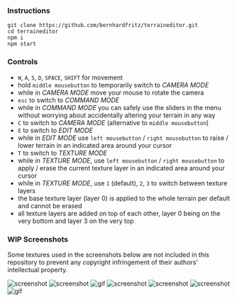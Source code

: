 ### Instructions
```
git clone https://github.com/bernhardfritz/terraineditor.git
cd terraineditor
npm i
npm start
```

### Controls
* `W`, `A`, `S`, `D`, `SPACE`, `SHIFT` for movement
* hold `middle mousebutton` to temporarily switch to *CAMERA MODE*
* while in *CAMERA MODE* move your mouse to rotate the camera
* `esc` to switch to *COMMAND MODE*
* while in *COMMAND MODE* you can safely use the sliders in the menu without worrying about accidentally altering your terrain in any way
* `C` to switch to *CAMERA MODE* (alternative to `middle mousebutton`)
* `E` to switch to *EDIT MODE*
* while in *EDIT MODE* use `left mousebutton` / `right mousebutton` to raise / lower terrain in an indicated area around your cursor
* `T` to switch to *TEXTURE MODE*
* while in *TEXTURE MODE*, use `left mousebutton` / `right mousebutton` to apply / erase the current texture layer in an indicated area around your cursor
* while in *TEXTURE MODE*, use `1` (default), `2`, `3` to switch between texture layers
* the base texture layer (layer 0) is applied to the whole terrain per default and cannot be erased
* all texture layers are added on top of each other, layer 0 being on the very bottom and layer 3 on the very top

### WIP Screenshots
Some textures used in the screenshots below are not included in this repository to prevent any copyright infringement of their authors' intellectual property.

![screenshot](http://i.imgur.com/7c6ixW8.jpg)
![screenshot](http://i.imgur.com/OmlSTmz.jpg)
![gif](https://media.giphy.com/media/3o6vXU6rCETKsA0d8s/giphy-downsized-large.gif)
![screenshot](http://i.imgur.com/Ipg3Cg5.png)
![screenshot](http://i.imgur.com/mWPnoum.jpg)
![screenshot](http://i.imgur.com/kNtbm56.png)
![gif](https://thumbs.gfycat.com/NaughtyAbleKillifish-size_restricted.gif)
